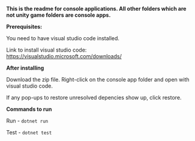 **This is the readme for console applications. All other folders which are not unity game folders are console apps.**

**Prerequisites:**

You need to have visual studio code installed. 

Link to install visual studio code: https://visualstudio.microsoft.com/downloads/  

**After installing**

Download the zip file. Right-click on the console app folder and open with visual studio code. 

If any pop-ups to restore unresolved depencies show up, click restore. 

**Commands to run**

Run - ```dotnet run```

Test - ```dotnet test```
